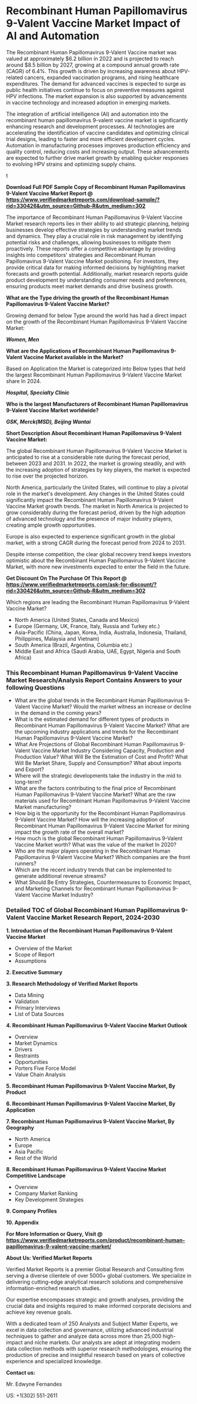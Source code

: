<meta name="title" content="Global Recombinant Human Papillomavirus 9-Valent Vaccine Market Impact of AI and Automation"><meta name="description" content="The Recombinant Human Papillomavirus 9-Valent Vaccine market was valued at approximately $6.2 billion in 2022 and is projected to reach around $8.5 billion by 2027, gr"><meta name="title" content="Recombinant Human Papillomavirus 9-Valent Vaccine Market Size, Share, Scope, Trends, Growth, Opportunities, Analysis, Forecast"><h1>Recombinant Human Papillomavirus 9-Valent Vaccine Market Impact of AI and Automation</h1><p>The Recombinant Human Papillomavirus 9-Valent Vaccine market was valued at approximately $6.2 billion in 2022 and is projected to reach around $8.5 billion by 2027, growing at a compound annual growth rate (CAGR) of 6.4%. This growth is driven by increasing awareness about HPV-related cancers, expanded vaccination programs, and rising healthcare expenditures. The demand for advanced vaccines is expected to surge as public health initiatives continue to focus on preventive measures against HPV infections. The market expansion is also supported by advancements in vaccine technology and increased adoption in emerging markets.</p><p>The integration of artificial intelligence (AI) and automation into the recombinant human papillomavirus 9-valent vaccine market is significantly enhancing research and development processes. AI technologies are accelerating the identification of vaccine candidates and optimizing clinical trial designs, leading to faster and more efficient development cycles. Automation in manufacturing processes improves production efficiency and quality control, reducing costs and increasing output. These advancements are expected to further drive market growth by enabling quicker responses to evolving HPV strains and optimizing supply chains.</p>t</p><p id="" class=""><strong>Download Full PDF Sample Copy of Recombinant Human Papillomavirus 9-Valent Vaccine Market Report @ <a href="https://www.verifiedmarketreports.com/download-sample/?rid=330426&utm_source=Github-R&utm_medium=302" target="_blank">https://www.verifiedmarketreports.com/download-sample/?rid=330426&utm_source=Github-R&utm_medium=302</a></strong></p><p>The importance of&nbsp;Recombinant Human Papillomavirus 9-Valent Vaccine Market research reports lies in their ability to aid strategic planning, helping businesses develop effective strategies by understanding market trends and dynamics. They play a crucial role in risk management by identifying potential risks and challenges, allowing businesses to mitigate them proactively. These reports offer a competitive advantage by providing insights into competitors' strategies and Recombinant Human Papillomavirus 9-Valent Vaccine Market positioning. For investors, they provide critical data for making informed decisions by highlighting market forecasts and growth potential. Additionally, market research reports guide product development by understanding consumer needs and preferences, ensuring products meet market demands and drive business growth.</p><p><strong>What are the&nbsp;Type driving the growth of the Recombinant Human Papillomavirus 9-Valent Vaccine Market?</strong></p><p id="" class="">Growing demand for below Type around the world has had a direct impact on the growth of the Recombinant Human Papillomavirus 9-Valent Vaccine Market:</p><em><strong>Women, Men</strong></em></p><strong>What are the&nbsp;Applications&nbsp;of Recombinant Human Papillomavirus 9-Valent Vaccine Market available in the Market?</strong></p><p id="" class="">Based on Application the Market is categorized into Below types that held the largest Recombinant Human Papillomavirus 9-Valent Vaccine Market share In 2024.</p><em><strong>Hospital, Specialty Clinic</strong></em></p><strong>Who is the largest Manufacturers of Recombinant Human Papillomavirus 9-Valent Vaccine Market worldwide?</strong></p><p><em><strong>GSK, Merck(MSD), Beijing Wantai</strong></em></p><p id="" class=""><strong>Short Description About Recombinant Human Papillomavirus 9-Valent Vaccine Market:</strong></p><p>The global Recombinant Human Papillomavirus 9-Valent Vaccine Market is anticipated to rise at a considerable rate during the forecast period, between 2023 and 2031. In 2022, the market is growing steadily, and with the increasing adoption of strategies by key players, the market is expected to rise over the projected horizon.</p><p>North America, particularly the United States, will continue to play a pivotal role in the market's development. Any changes in the United States could significantly impact the Recombinant Human Papillomavirus 9-Valent Vaccine Market growth trends. The market in North America is projected to grow considerably during the forecast period, driven by the high adoption of advanced technology and the presence of major industry players, creating ample growth opportunities.</p><p>Europe is also expected to experience significant growth in the global market, with a strong CAGR during the forecast period from 2024 to 2031.</p><p>Despite intense competition, the clear global recovery trend keeps investors optimistic about the Recombinant Human Papillomavirus 9-Valent Vaccine Market, with more new investments expected to enter the field in the future.</p><p id="" class=""><strong>Get Discount On The Purchase Of This Report @ <a href="https://www.verifiedmarketreports.com/ask-for-discount/?rid=330426&utm_source=Github-R&utm_medium=302" target="_blank">https://www.verifiedmarketreports.com/ask-for-discount/?rid=330426&utm_source=Github-R&utm_medium=302</a></strong></p>Which regions are leading the Recombinant Human Papillomavirus 9-Valent Vaccine Market?</p><ul><li>North America (United States, Canada and Mexico)</li><li>Europe (Germany, UK, France, Italy, Russia and Turkey etc.)</li><li>Asia-Pacific (China, Japan, Korea, India, Australia, Indonesia, Thailand, Philippines, Malaysia and Vietnam)</li><li>South America (Brazil, Argentina, Columbia etc.)</li><li>Middle East and Africa (Saudi Arabia, UAE, Egypt, Nigeria and South Africa)</li></ul><h3 id="" class="">This Recombinant Human Papillomavirus 9-Valent Vaccine Market Research/Analysis Report Contains Answers to your following Questions</h3><ul><li>What are the global trends in the Recombinant Human Papillomavirus 9-Valent Vaccine Market? Would the market witness an increase or decline in the demand in the coming years?</li><li>What is the estimated demand for different types of products in Recombinant Human Papillomavirus 9-Valent Vaccine Market? What are the upcoming industry applications and trends for the Recombinant Human Papillomavirus 9-Valent Vaccine Market?</li><li>What Are Projections of Global Recombinant Human Papillomavirus 9-Valent Vaccine Market Industry Considering Capacity, Production and Production Value? What Will Be the Estimation of Cost and Profit? What Will Be Market Share, Supply and Consumption? What about imports and Export?</li><li>Where will the strategic developments take the industry in the mid to long-term?</li><li>What are the factors contributing to the final price of Recombinant Human Papillomavirus 9-Valent Vaccine Market? What are the raw materials used for Recombinant Human Papillomavirus 9-Valent Vaccine Market manufacturing?</li><li>How big is the opportunity for the Recombinant Human Papillomavirus 9-Valent Vaccine Market? How will the increasing adoption of Recombinant Human Papillomavirus 9-Valent Vaccine Market for mining impact the growth rate of the overall market?</li><li>How much is the global Recombinant Human Papillomavirus 9-Valent Vaccine Market worth? What was the value of the market In 2020?</li><li>Who are the major players operating in the Recombinant Human Papillomavirus 9-Valent Vaccine Market? Which companies are the front runners?</li><li>Which are the recent industry trends that can be implemented to generate additional revenue streams?</li><li>What Should Be Entry Strategies, Countermeasures to Economic Impact, and Marketing Channels for Recombinant Human Papillomavirus 9-Valent Vaccine Market Industry?</li></ul><h3 id="" class="">Detailed TOC of Global Recombinant Human Papillomavirus 9-Valent Vaccine Market Research Report, 2024-2030</h3><p id="" class=""><strong>1. Introduction of the Recombinant Human Papillomavirus 9-Valent Vaccine Market</strong></p><ul><li>Overview of the Market</li><li>Scope of Report</li><li>Assumptions</li></ul><p id="" class=""><strong>2. Executive Summary</strong></p><p id="" class=""><strong>3. Research Methodology of Verified Market Reports</strong></p><ul><li>Data Mining</li><li>Validation</li><li>Primary Interviews</li><li>List of Data Sources</li></ul><p id="" class=""><strong>4. Recombinant Human Papillomavirus 9-Valent Vaccine Market Outlook</strong></p><ul><li>Overview</li><li>Market Dynamics</li><li>Drivers</li><li>Restraints</li><li>Opportunities</li><li>Porters Five Force Model</li><li>Value Chain Analysis</li></ul><p id="" class=""><strong>5. Recombinant Human Papillomavirus 9-Valent Vaccine Market, By Product</strong></p><p id="" class=""><strong>6. Recombinant Human Papillomavirus 9-Valent Vaccine Market, By Application</strong></p><p id="" class=""><strong>7. Recombinant Human Papillomavirus 9-Valent Vaccine Market, By Geography</strong></p><ul><li>North America</li><li>Europe</li><li>Asia Pacific</li><li>Rest of the World</li></ul><p id="" class=""><strong>8. Recombinant Human Papillomavirus 9-Valent Vaccine Market Competitive Landscape</strong></p><ul><li>Overview</li><li>Company Market Ranking</li><li>Key Development Strategies</li></ul><p id="" class=""><strong>9. Company Profiles</strong></p><p id="" class=""><strong>10. Appendix</strong></p><p id="" class=""><strong>For More Information or Query, Visit @ <a href="https://www.verifiedmarketreports.com/product/recombinant-human-papillomavirus-9-valent-vaccine-market/" target="_blank">https://www.verifiedmarketreports.com/product/recombinant-human-papillomavirus-9-valent-vaccine-market/</a></strong></p><p id="" class=""><strong>About Us: Verified Market Reports</strong></p><p id="" class="">Verified Market Reports is a premier Global Research and Consulting firm serving a diverse clientele of over 5000+ global customers. We specialize in delivering cutting-edge analytical research solutions and comprehensive information-enriched research studies.</p><p id="" class="">Our expertise encompasses strategic and growth analyses, providing the crucial data and insights required to make informed corporate decisions and achieve key revenue goals.</p><p id="" class="">With a dedicated team of 250 Analysts and Subject Matter Experts, we excel in data collection and governance, utilizing advanced industrial techniques to gather and analyze data across more than 25,000 high-impact and niche markets. Our analysts are adept at integrating modern data collection methods with superior research methodologies, ensuring the production of precise and insightful research based on years of collective experience and specialized knowledge.</p><p id="" class=""><strong>Contact us:</strong></p><p id="" class="">Mr. Edwyne Fernandes</p><p id="" class="">US: +1(302) 551-2611</p>